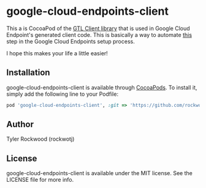 # google-cloud-endpoints-client

This a is CocoaPod of the [GTL Client library](https://code.google.com/p/google-api-objectivec-client/) that is used in Google Cloud Endpoint's generated client code. This is basically a way to automate [this](https://cloud.google.com/appengine/docs/python/endpoints/consume_ios#Python_Adding_required_files_to_your_iOS_project) step in the Google Cloud Endpoints setup process.

I hope this makes your life a little easier!

## Installation

google-cloud-endpoints-client is available through [CocoaPods](http://cocoapods.org). To install
it, simply add the following line to your Podfile:

```ruby
pod 'google-cloud-endpoints-client', :git => 'https://github.com/rockwotj/google-cloud-endpoints-client.git'
```

## Author

Tyler Rockwood (rockwotj)

## License

google-cloud-endpoints-client is available under the MIT license. See the LICENSE file for more info.
